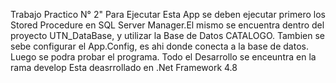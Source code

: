 Trabajo Practico N° 2"
Para Ejecutar Esta App se deben ejecutar primero los Stored Procedure en SQL Server Manager.El mismo se encuentra dentro del proyecto UTN_DataBase, y utilizar la Base de Datos CATALOGO. Tambien se sebe configurar el App.Config, es ahi donde conecta a la base de datos. 
Luego se podra probar el programa. 
Todo el Desarrollo se enceuntra en la rama develop
Esta deasrrollado en .Net Framework 4.8

